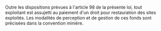 Outre les dispositions prévues à l'article 98 de la
présente loi, tout exploitant est assujetti au paiement d'un droit pour
restauration des sites exploités.
Les modalités de perception et de gestion de ces fonds sont précisées
dans la convention minière.